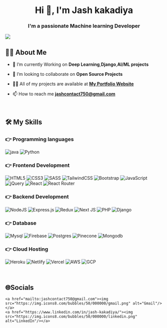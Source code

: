 ## <h1 align="center">Hi 👋, I'm Jash kakadiya</h1>
<h3 align="center">I'm a passionate Machine learning Developer</h3>

[![](https://visitcount.itsvg.in/api?id=malaypatoliya&icon=0&color=1)](https://visitcount.itsvg.in)

## 🙋‍♂️ About Me
- 🌱 I’m currently Working on **Deep Learning**,**Django**,**AI/ML projects**

- 👯 I’m looking to collaborate on **Open Source Projects**

- 👨‍💻 All of my projects are available at **[My Portfolio Website](https://www.upwork.com/freelancers/~017694e0e34015073f)**

- 📫 How to reach me **jashcontact750@gmail.com**

<br>

## 🛠️ My Skills

### 👉 Programming languages
![java](https://img.shields.io/badge/Java-%23007396.svg?logo=java&logoColor=white) 
![Python](https://img.shields.io/badge/python-3670A0?style=plastic&logo=python&logoColor=ffdd54)

### 👉 Frontend Development
![HTML5](https://img.shields.io/badge/html5-%23E34F26.svg?style=plastic&logo=html5&logoColor=white) 
![CSS3](https://img.shields.io/badge/css3-%231572B6.svg?style=plastic&logo=css3&logoColor=white) 
![SASS](https://img.shields.io/badge/SASS-hotpink.svg?style=plastic&logo=SASS&logoColor=white) 
![TailwindCSS](https://img.shields.io/badge/tailwindcss-%2338B2AC.svg?style=plastic&logo=tailwind-css&logoColor=white) 
![Bootstrap](https://img.shields.io/badge/bootstrap-%23563D7C.svg?style=plastic&logo=bootstrap&logoColor=white) 
![JavaScript](https://img.shields.io/badge/javascript-%23323330.svg?style=plastic&logo=javascript&logoColor=%23F7DF1E)
![jQuery](https://img.shields.io/badge/jquery-%230769AD.svg?style=plastic&logo=jquery&logoColor=white) 
![React](https://img.shields.io/badge/react-%2320232a.svg?style=plastic&logo=react&logoColor=%2361DAFB) 
![React Router](https://img.shields.io/badge/React_Router-CA4245?style=plastic&logo=react-router&logoColor=white) 

### 👉 Backend Development
![NodeJS](https://img.shields.io/badge/node.js-6DA55F?style=plastic&logo=node.js&logoColor=white) 
![Express.js](https://img.shields.io/badge/express.js-%23404d59.svg?style=plastic&logo=express&logoColor=%2361DAFB) 
![Redux](https://img.shields.io/badge/redux-%23593d88.svg?style=plastic&logo=redux&logoColor=white) 
![Next JS](https://img.shields.io/badge/Next-black?style=plastic&logo=next.js&logoColor=white) 
![PHP](https://img.shields.io/badge/php-%23777BB4.svg?style=plastic&logo=php&logoColor=white) 
![Django](https://img.shields.io/badge/django-%23777BB4.svg?style=plastic&logo=django&logoColor=yellow) 

### 👉 Database
![Mysql](https://img.shields.io/badge/mysql-%234ea94b.svg?style=plastic&logo=mysql&logoColor=white)
![Firebase](https://img.shields.io/badge/firebase-%23039BE5.svg?style=plastic&logo=firebase) 
![Postgres](https://img.shields.io/badge/postgres-%234ea94a.svg?style=plastic&logo=postgres&logoColor=white)
![Pinecone](https://img.shields.io/badge/pinecone-%234ea94b.svg?style=plastic&logo=pinecone&logoColor=white)
![Mongodb](https://img.shields.io/badge/mongodb-%234ea94b.svg?style=plastic&logo=mongodb&logoColor=white)


### 👉 Cloud Hosting
![Heroku](https://img.shields.io/badge/heroku-%23430098.svg?style=plastic&logo=heroku&logoColor=white) 
![Netlify](https://img.shields.io/badge/netlify-%23000000.svg?style=plastic&logo=netlify&logoColor=#00C7B7) 
![Vercel](https://img.shields.io/badge/vercel-%23000000.svg?style=plastic&logo=vercel&logoColor=#00C7B7)
![AWS](https://img.shields.io/badge/aws-%23000000.svg?style=plastic&logo=aws&logoColor=#00C7B7)
![GCP](https://img.shields.io/badge/gcp-%23000000.svg?style=plastic&logo=gcp&logoColor=#00C7B7)

<br>

## 🌐Socials

<p align="left">
 
	<a href="mailto:jashcontact750@gmail.com"><img src="https://img.icons8.com/bubbles/50/000000/gmail.png" alt="Gmail"/></a>
	<a href="https://www.linkedin.com/in/jash-kakadiya/"><img src="https://img.icons8.com/bubbles/50/000000/linkedin.png" alt="LinkedIn"/></a>
</p>

<br>

